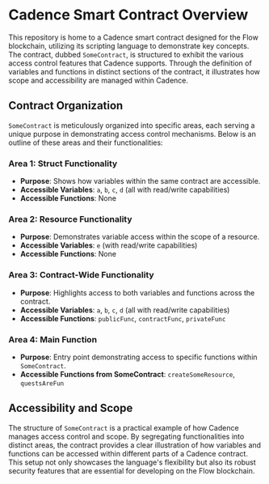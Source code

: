 # Cadence Smart Contract Overview

This repository is home to a Cadence smart contract designed for the Flow blockchain, utilizing its scripting language to demonstrate key concepts. The contract, dubbed `SomeContract`, is structured to exhibit the various access control features that Cadence supports. Through the definition of variables and functions in distinct sections of the contract, it illustrates how scope and accessibility are managed within Cadence.

## Contract Organization

`SomeContract` is meticulously organized into specific areas, each serving a unique purpose in demonstrating access control mechanisms. Below is an outline of these areas and their functionalities:

### Area 1: Struct Functionality

- **Purpose**: Shows how variables within the same contract are accessible.
- **Accessible Variables**: `a`, `b`, `c`, `d` (all with read/write capabilities)
- **Accessible Functions**: None

### Area 2: Resource Functionality

- **Purpose**: Demonstrates variable access within the scope of a resource.
- **Accessible Variables**: `e` (with read/write capabilities)
- **Accessible Functions**: None

### Area 3: Contract-Wide Functionality

- **Purpose**: Highlights access to both variables and functions across the contract.
- **Accessible Variables**: `a`, `b`, `c`, `d` (all with read/write capabilities)
- **Accessible Functions**: `publicFunc`, `contractFunc`, `privateFunc`

### Area 4: Main Function

- **Purpose**: Entry point demonstrating access to specific functions within `SomeContract`.
- **Accessible Functions from SomeContract**: `createSomeResource`, `questsAreFun`

## Accessibility and Scope

The structure of `SomeContract` is a practical example of how Cadence manages access control and scope. By segregating functionalities into distinct areas, the contract provides a clear illustration of how variables and functions can be accessed within different parts of a Cadence contract. This setup not only showcases the language's flexibility but also its robust security features that are essential for developing on the Flow blockchain.
